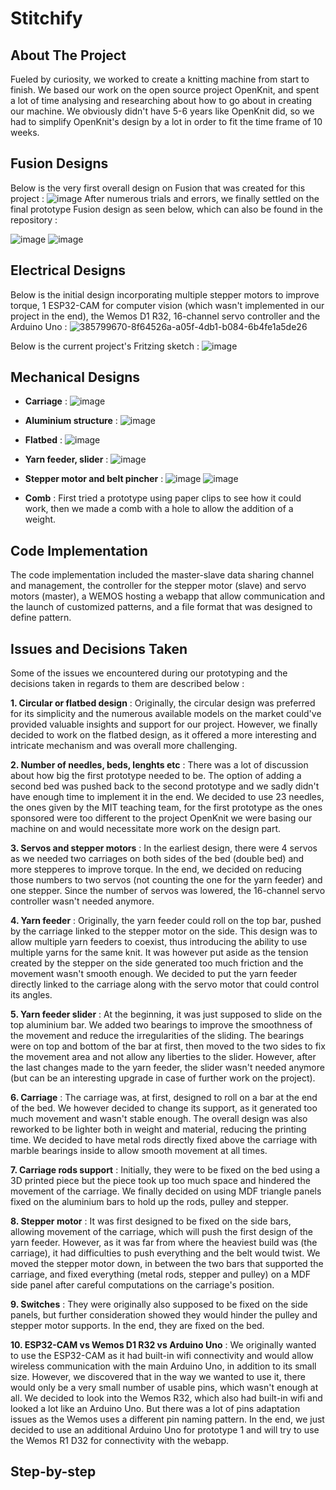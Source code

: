 # Stitchify


<!-- ABOUT THE PROJECT -->
## About The Project
Fueled by curiosity, we worked to create a knitting machine from start to finish. We based our work on the open source project OpenKnit, and spent a lot of time analysing and researching about how to go about in creating our machine. We obviously didn't have 5-6 years like OpenKnit did, so we had to simplify OpenKnit's design by a lot in order to fit the time frame of 10 weeks.
<!-- High-level structure -->
## Fusion Designs
Below is the very first overall design on Fusion that was created for this project : 
![image](https://github.com/user-attachments/assets/2c703827-1e71-48b2-8ce7-e5d362c67b4f)
After numerous trials and errors, we finally settled on the final prototype Fusion design as seen below, which can also be found in the repository : 

![image](https://github.com/user-attachments/assets/b0767661-cf87-4043-b2c7-fcce12c3b953)
![image](https://github.com/user-attachments/assets/86f9496e-424e-49e2-ae00-a32b2dc6d54e)

## Electrical Designs 
Below is the initial design incorporating multiple stepper motors to improve torque, 1 ESP32-CAM for computer vision (which wasn't implemented in our project in the end), the Wemos D1 R32, 16-channel servo controller and the Arduino Uno :
![385799670-8f64526a-a05f-4db1-b084-6b4fe1a5de26](https://github.com/user-attachments/assets/1a5c0a5b-f347-4705-9548-388151839b8f)

Below is the current project's Fritzing sketch :
![image](https://github.com/user-attachments/assets/b4b510b4-6ebb-4623-97de-5d04ebab56fb)

## Mechanical Designs 
 * **Carriage** : ![image](https://github.com/user-attachments/assets/4fd38ac5-f687-4b51-980a-7e5eac8973f6)
 * **Aluminium structure** : ![image](https://github.com/user-attachments/assets/3f7c5bb9-529f-47a9-b5f7-1feda77b6e96)
 * **Flatbed** : ![image](https://github.com/user-attachments/assets/cd4c9e36-d478-4eea-930e-ee60951d1314)
 * **Yarn feeder, slider** : ![image](https://github.com/user-attachments/assets/5a23cc61-96bd-4c34-b919-b2d0b9764bfe)
 * **Stepper motor and belt pincher** : ![image](https://github.com/user-attachments/assets/d8f58b81-8279-4ec2-b44f-7d1e8c1482e6)
![image](https://github.com/user-attachments/assets/3d6c0d18-9bd0-4fb9-8170-d4e40dfb4f6c)

 * **Comb** : First tried a prototype using paper clips to see how it could work, then we made a comb with a hole to allow the addition of a weight. 

## Code Implementation
The code implementation included the master-slave data sharing channel and management, the controller for the stepper motor (slave) and servo motors (master), a WEMOS hosting a webapp that allow communication and the launch of customized patterns, and a file format that was designed to define pattern.

<!-- Issues -->
## Issues and Decisions Taken
Some of the issues we encountered during our prototyping and the decisions taken in regards to them are described below :

**1. Circular or flatbed design** : Originally, the circular design was preferred for its simplicity and the numerous available models on the market could've provided valuable insights and support for our project. However, we finally decided to work on the flatbed design, as it offered a more interesting and intricate mechanism and was overall more challenging.

**2. Number of needles, beds, lenghts etc** : There was a lot of discussion about how big the first prototype needed to be. The option of adding a second bed was pushed back to the second prototype and we sadly didn't have enough time to implement it in the end. We decided to use 23 needles, the ones given by the MIT teaching team, for the first prototype as the ones sponsored were too different to the project OpenKnit we were basing our machine on and would necessitate more work on the design part.

**3. Servos and stepper motors** : In the earliest design, there were 4 servos as we needed two carriages on both sides of the bed (double bed) and more stepperes to improve torque. In the end, we decided on reducing those numbers to two servos (not counting the one for the yarn feeder) and one stepper. Since the number of servos was lowered, the 16-channel servo controller wasn't needed anymore.

**4. Yarn feeder** : Originally, the yarn feeder could roll on the top bar, pushed by the carriage linked to the stepper motor on the side. This design was to allow multiple yarn feeders to coexist, thus introducing the ability to use multiple yarns for the same knit. It was however put aside as the tension created by the stepper on the side generated too much friction and the movement wasn't smooth enough. We decided to put the yarn feeder directly linked to the carriage along with the servo motor that could control its angles.

**5. Yarn feeder slider** : At the beginning, it was just supposed to slide on the top aluminium bar. We added two bearings to improve the smoothness of the movement and reduce the irregularities of the sliding. The bearings were on top and bottom of the bar at first, then moved to the two sides to fix the movement area and not allow any liberties to the slider. However, after the last changes made to the yarn feeder, the slider wasn't needed anymore (but can be an interesting upgrade in case of further work on the project).

**6. Carriage** : The carriage was, at first, designed to roll on a bar at the end of the bed. We however decided to change its support, as it generated too much movement and wasn't stable enough. The overall design was also reworked to be lighter both in weight and material, reducing the printing time. We decided to have metal rods directly fixed above the carriage with marble bearings inside to allow smooth movement at all times.

**7. Carriage rods support** : Initially, they were to be fixed on the bed using a 3D printed piece but the piece took up too much space and hindered the movement of the carriage. We finally decided on using MDF triangle panels fixed on the aluminium bars to hold up the rods, pulley and stepper. 

**8. Stepper motor** : It was first designed to be fixed on the side bars, allowing movement of the carriage, which will push the first design of the yarn feeder. However, as it was far from where the heaviest build was (the carriage), it had difficulties to push everything and the belt would twist. We moved the stepper motor down, in between the two bars that supported the carriage, and fixed everything (metal rods, stepper and pulley) on a MDF side panel after careful computations on the carriage's position.

**9. Switches** : They were originally also supposed to be fixed on the side panels, but further consideration showed they would hinder the pulley and stepper motor supports. In the end, they are fixed on the bed.

**10. ESP32-CAM vs Wemos D1 R32 vs Arduino Uno** : We originally wanted to use the ESP32-CAM as it had built-in wifi connectivity and would allow wireless communication with the main Arduino Uno, in addition to its small size. However, we discovered that in the way we wanted to use it, there would only be a very small number of usable pins, which wasn't enough at all. We decided to look into the Wemos R32, which also had built-in wifi and looked a lot like an Arduino Uno. But there was a lot of pins adaptation issues as the Wemos uses a different pin naming pattern. In the end, we just decided to use an additional Arduino Uno for prototype 1 and will try to use the Wemos R1 D32 for connectivity with the webapp. 

<!-- Implementation -->
## Step-by-step 
